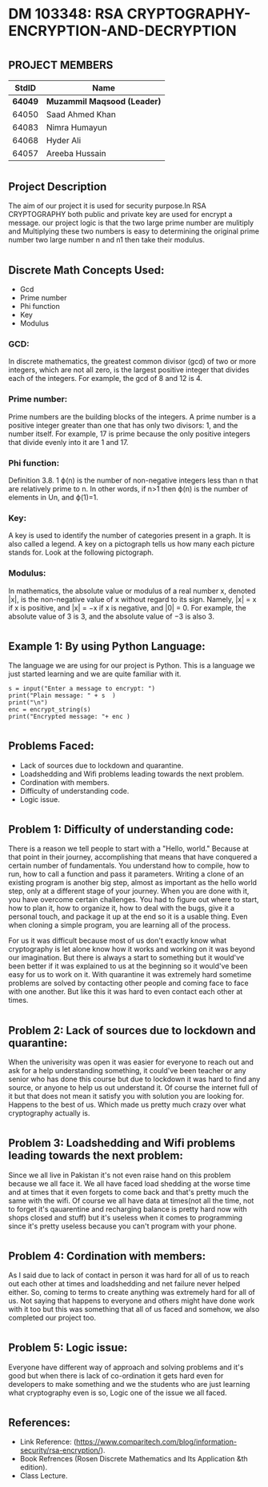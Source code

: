 # 
# DM 103348: RSA CRYPTOGRAPHY-ENCRYPTION-AND-DECRYPTION 

# 
## PROJECT MEMBERS 
StdID | Name
------------ | -------------
**64049** | **Muzammil Maqsood (Leader)** 
64050 | Saad Ahmed Khan
64083 | Nimra Humayun
64068 | Hyder Ali
64057 | Areeba Hussain

<!-- Replace name and student ids with acutally group member names and ids-->
# 
## Project Description 
The aim of our project it is used for security purpose.In RSA CRYPTOGRAPHY both public and private key are used for encrypt a message. our project logic is that the two large prime number are mulitiply and Multiplying these two numbers is easy to  determining the original prime number two large number n and n1 then take their modulus.

# 
## Discrete Math Concepts Used:
- Gcd 
- Prime number
- Phi function
- Key 
- Modulus 

### GCD:
In discrete mathematics, the greatest common divisor (gcd) of two or more integers, which are not all zero, is the largest positive integer that divides each of the integers. For example, the gcd of 8 and 12 is 4.

### Prime number:
Prime numbers are the building blocks of the integers. A prime number is a positive integer greater than one that has only two divisors: 1, and the number itself. For example, 17 is prime because the only positive integers that divide evenly into it are 1 and 17.

### Phi function:
Definition 3.8. 1 ϕ(n) is the number of non-negative integers less than n that are relatively prime to n. In other words, if n>1 then ϕ(n) is the number of elements in Un, and ϕ(1)=1.

### Key:
A key is used to identify the number of categories present in a graph. It is also called a legend. A key on a pictograph tells us how many each picture stands for. Look at the following pictograph.

### Modulus:
In mathematics, the absolute value or modulus of a real number x, denoted |x|, is the non-negative value of x without regard to its sign. Namely, |x| = x if x is positive, and |x| = −x if x is negative, and |0| = 0. For example, the absolute value of 3 is 3, and the absolute value of −3 is also 3.

#
## Example 1: By using Python Language:
The language we are using for our project is Python. This is a language we just started learning and we are quite familiar with it.

```Phyton code:
s = input("Enter a message to encrypt: ")
print("Plain message: " + s  )
print("\n")
enc = encrypt_string(s)
print("Encrypted message: "+ enc )
```

# 
## Problems Faced:

- Lack of sources due to lockdown and quarantine.
- Loadshedding and Wifi problems leading towards the next problem.
- Cordination with members.
- Difficulty of understanding code.
- Logic issue.

# 
## Problem 1: Difficulty of understanding code: ##
There is a reason we tell people to start with a "Hello, world." Because at that point in their journey, accomplishing that means that have conquered a certain number of fundamentals. You understand how to compile, how to run, how to call a function and pass it parameters. Writing a clone of an existing program is another big step, almost as important as the hello world step, only at a different stage of your journey. When you are done with it, you have overcome certain challenges. You had to figure out where to start, how to plan it, how to organize it, how to deal with the bugs, give it a personal touch, and package it up at the end so it is a usable thing. Even when cloning a simple program, you are learning all of the process.

For us it was difficult because most of us don't exactly know what cryptography is let alone know how it works and working on it was beyond our imagination. But there is always a start to something but it would've been better if it was explained to us at the beginning so it would've been easy for us to work on it. With quarantine it was extremely hard sometime problems are solved by contacting other people and coming face to face with one another. But like this it was hard to even contact each other at times.

#
## Problem 2: Lack of sources due to lockdown and quarantine: ##
When the univerisity was open it was easier for everyone to reach out and ask for a help understanding something, it could've been teacher or any senior who has done this course but due to lockdown it was hard to find any source, or anyone to help us out understand it. Of course the internet full of it but that does not mean it satisfy you with solution you are looking for. Happens to the best of us. Which made us pretty much crazy over what cryptography actually is.

#
## Problem 3: Loadshedding and Wifi problems leading towards the next problem: ##
Since we all live in Pakistan it's not even raise hand on this problem because we all face it. We all have faced load shedding at the worse time and at times that it even forgets to come back and that's pretty much the same with the wifi. Of course we all have data at times(not all the time, not to forget it's qauarentine and recharging balance is pretty hard now with shops closed and stuff) but it's useless when it comes to programming since it's pretty useless because you can't program with your phone.

#
## Problem 4: Cordination with members: ##
As I said due to lack of contact in person it was hard for all of us to reach out each other at times and loadshedding and net failure never helped either. So, coming to terms to create anything was extremely hard for all of us. Not saying that happens to everyone and others might have done work with it too but this was something that all of us faced and somehow, we also completed our project too.

#
## Problem 5: Logic issue: ##
Everyone have different way of approach and solving problems and it's good but when there is lack of co-ordination it gets hard even for developers to make something and we the students who are just learning what cryptography even is so, Logic one of the issue we all faced.

# 
## References: ##
- Link Reference: (https://www.comparitech.com/blog/information-security/rsa-encryption/).
- Book Refrences (Rosen Discrete Mathematics and Its Application &th edition).
- Class Lecture.

